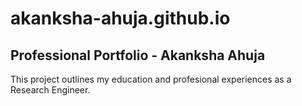 # akanksha-ahuja.github.io

## Professional Portfolio - Akanksha Ahuja 

This project outlines my education and profesional experiences as a Research Engineer. 
